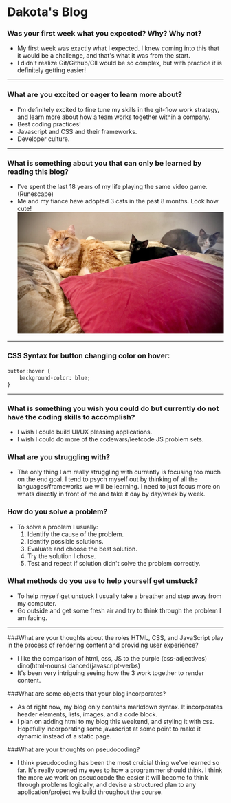 # Dakota's Blog

### Was your first week what you expected? Why? Why not?

* My first week was exactly what I expected. I knew coming into this that it would be a challenge, and that's what it was from the start. 
* I didn't realize Git/Github/ClI would be so complex, but with practice it is definitely getting easier!

---

### What are you excited or eager to learn more about?
* I'm definitely excited to fine tune my skills in the git-flow work strategy, and learn more about how a team works together within a company.
* Best coding practices! 
* Javascript and CSS and their frameworks.
* Developer culture.

---

### What is something about you that can only be learned by reading this blog?
* I've spent the last 18 years of my life playing the same video game. (Runescape)
* Me and my fiance have adopted 3 cats in the past 8 months. Look how cute!
![My-Kittens](images/Kittens.jpg)

---

### CSS Syntax for button changing color on hover:
``` 
button:hover {
    background-color: blue;
}
```

----

### What is something you wish you could do but currently do not have the coding skills to accomplish?
* I wish I could build UI/UX pleasing applications. 
* I wish I could do more of the codewars/leetcode JS problem sets. 

### What are you struggling with?
* The only thing I am really struggling with currently is focusing too much on the end goal. I tend to psych myself out by thinking of all the languages/frameworks we will be learning. I need to just focus more on whats directly in front of me and take it day by day/week by week.

### How do you solve a problem?
* To solve a problem I usually:
    1. Identify the cause of the problem.
    2. Identify possible solutions.
    3. Evaluate and choose the best solution.
    4. Try the solution I chose.
    5. Test and repeat if solution didn't solve the problem correctly. 
    
### What methods do you use to help yourself get unstuck?
* To help myself get unstuck I usually take a breather and step away from my computer.
* Go outside and get some fresh air and try to think through the problem I am facing. 
 
----

###What are your thoughts about the roles HTML, CSS, and JavaScript play in the process of rendering content and providing user experience?
* I like the comparison of html, css, JS to the purple (css-adjectives) dino(html-nouns) danced(javascript-verbs)
* It's been very intriguing seeing how the 3 work together to render content.

###What are some objects that your blog incorporates?
* As of right now, my blog only contains markdown syntax. It incorporates header elements, lists, images, and a code block.
* I plan on adding html to my blog this weekend, and styling it with css. Hopefully incorporating some javascript at some point to make it dynamic instead of a static page. 

###What are your thoughts on pseudocoding?
* I think pseudocoding has been the most cruicial thing we've learned so far. It's really opened my eyes to how a programmer should think. I think the more we work on pseudocode the easier it will become to think through problems logically, and devise a structured plan to any application/project we build throughout the course.


